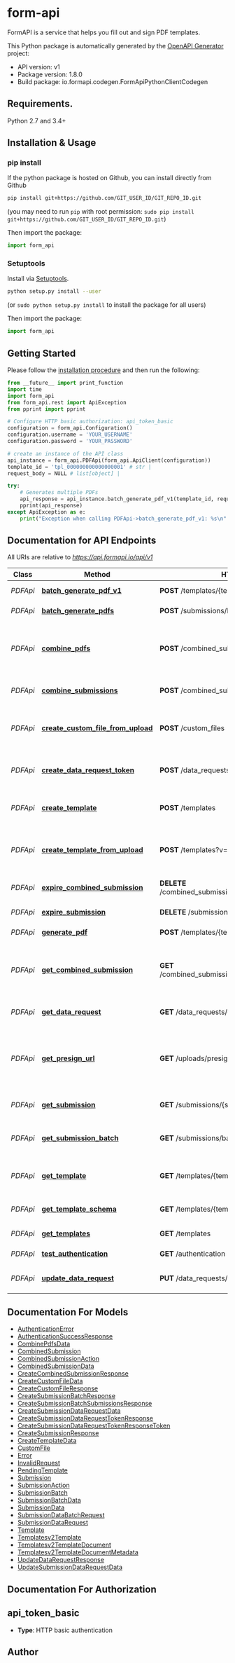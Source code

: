 # form-api
FormAPI is a service that helps you fill out and sign PDF templates.

This Python package is automatically generated by the [OpenAPI Generator](https://openapi-generator.tech) project:

- API version: v1
- Package version: 1.8.0
- Build package: io.formapi.codegen.FormApiPythonClientCodegen

## Requirements.

Python 2.7 and 3.4+

## Installation & Usage
### pip install

If the python package is hosted on Github, you can install directly from Github

```sh
pip install git+https://github.com/GIT_USER_ID/GIT_REPO_ID.git
```
(you may need to run `pip` with root permission: `sudo pip install git+https://github.com/GIT_USER_ID/GIT_REPO_ID.git`)

Then import the package:
```python
import form_api 
```

### Setuptools

Install via [Setuptools](http://pypi.python.org/pypi/setuptools).

```sh
python setup.py install --user
```
(or `sudo python setup.py install` to install the package for all users)

Then import the package:
```python
import form_api
```

## Getting Started

Please follow the [installation procedure](#installation--usage) and then run the following:

```python
from __future__ import print_function
import time
import form_api
from form_api.rest import ApiException
from pprint import pprint

# Configure HTTP basic authorization: api_token_basic
configuration = form_api.Configuration()
configuration.username = 'YOUR_USERNAME'
configuration.password = 'YOUR_PASSWORD'

# create an instance of the API class
api_instance = form_api.PDFApi(form_api.ApiClient(configuration))
template_id = 'tpl_000000000000000001' # str | 
request_body = NULL # list[object] | 

try:
    # Generates multiple PDFs
    api_response = api_instance.batch_generate_pdf_v1(template_id, request_body)
    pprint(api_response)
except ApiException as e:
    print("Exception when calling PDFApi->batch_generate_pdf_v1: %s\n" % e)

```

## Documentation for API Endpoints

All URIs are relative to *https://api.formapi.io/api/v1*

Class | Method | HTTP request | Description
------------ | ------------- | ------------- | -------------
*PDFApi* | [**batch_generate_pdf_v1**](docs/PDFApi.md#batch_generate_pdf_v1) | **POST** /templates/{template_id}/submissions/batch | Generates multiple PDFs
*PDFApi* | [**batch_generate_pdfs**](docs/PDFApi.md#batch_generate_pdfs) | **POST** /submissions/batches | Generates multiple PDFs
*PDFApi* | [**combine_pdfs**](docs/PDFApi.md#combine_pdfs) | **POST** /combined_submissions?v&#x3D;2 | Merge submission PDFs, template PDFs, or custom files
*PDFApi* | [**combine_submissions**](docs/PDFApi.md#combine_submissions) | **POST** /combined_submissions | Merge generated PDFs together
*PDFApi* | [**create_custom_file_from_upload**](docs/PDFApi.md#create_custom_file_from_upload) | **POST** /custom_files | Create a new custom file from a cached presign upload
*PDFApi* | [**create_data_request_token**](docs/PDFApi.md#create_data_request_token) | **POST** /data_requests/{data_request_id}/tokens | Creates a new data request token for form authentication
*PDFApi* | [**create_template**](docs/PDFApi.md#create_template) | **POST** /templates | Upload a new PDF template with a file upload
*PDFApi* | [**create_template_from_upload**](docs/PDFApi.md#create_template_from_upload) | **POST** /templates?v&#x3D;2 | Create a new PDF template from a cached presign upload
*PDFApi* | [**expire_combined_submission**](docs/PDFApi.md#expire_combined_submission) | **DELETE** /combined_submissions/{combined_submission_id} | Expire a combined submission
*PDFApi* | [**expire_submission**](docs/PDFApi.md#expire_submission) | **DELETE** /submissions/{submission_id} | Expire a PDF submission
*PDFApi* | [**generate_pdf**](docs/PDFApi.md#generate_pdf) | **POST** /templates/{template_id}/submissions | Generates a new PDF
*PDFApi* | [**get_combined_submission**](docs/PDFApi.md#get_combined_submission) | **GET** /combined_submissions/{combined_submission_id} | Check the status of a combined submission (merged PDFs)
*PDFApi* | [**get_data_request**](docs/PDFApi.md#get_data_request) | **GET** /data_requests/{data_request_id} | Look up a submission data request
*PDFApi* | [**get_presign_url**](docs/PDFApi.md#get_presign_url) | **GET** /uploads/presign | Get a presigned URL so that you can upload a file to our AWS S3 bucket
*PDFApi* | [**get_submission**](docs/PDFApi.md#get_submission) | **GET** /submissions/{submission_id} | Check the status of a PDF
*PDFApi* | [**get_submission_batch**](docs/PDFApi.md#get_submission_batch) | **GET** /submissions/batches/{submission_batch_id} | Check the status of a submission batch job
*PDFApi* | [**get_template**](docs/PDFApi.md#get_template) | **GET** /templates/{template_id} | Check the status of an uploaded template
*PDFApi* | [**get_template_schema**](docs/PDFApi.md#get_template_schema) | **GET** /templates/{template_id}/schema | Fetch the JSON schema for a template
*PDFApi* | [**get_templates**](docs/PDFApi.md#get_templates) | **GET** /templates | Get a list of all templates
*PDFApi* | [**test_authentication**](docs/PDFApi.md#test_authentication) | **GET** /authentication | Test Authentication
*PDFApi* | [**update_data_request**](docs/PDFApi.md#update_data_request) | **PUT** /data_requests/{data_request_id} | Update a submission data request


## Documentation For Models

 - [AuthenticationError](docs/AuthenticationError.md)
 - [AuthenticationSuccessResponse](docs/AuthenticationSuccessResponse.md)
 - [CombinePdfsData](docs/CombinePdfsData.md)
 - [CombinedSubmission](docs/CombinedSubmission.md)
 - [CombinedSubmissionAction](docs/CombinedSubmissionAction.md)
 - [CombinedSubmissionData](docs/CombinedSubmissionData.md)
 - [CreateCombinedSubmissionResponse](docs/CreateCombinedSubmissionResponse.md)
 - [CreateCustomFileData](docs/CreateCustomFileData.md)
 - [CreateCustomFileResponse](docs/CreateCustomFileResponse.md)
 - [CreateSubmissionBatchResponse](docs/CreateSubmissionBatchResponse.md)
 - [CreateSubmissionBatchSubmissionsResponse](docs/CreateSubmissionBatchSubmissionsResponse.md)
 - [CreateSubmissionDataRequestData](docs/CreateSubmissionDataRequestData.md)
 - [CreateSubmissionDataRequestTokenResponse](docs/CreateSubmissionDataRequestTokenResponse.md)
 - [CreateSubmissionDataRequestTokenResponseToken](docs/CreateSubmissionDataRequestTokenResponseToken.md)
 - [CreateSubmissionResponse](docs/CreateSubmissionResponse.md)
 - [CreateTemplateData](docs/CreateTemplateData.md)
 - [CustomFile](docs/CustomFile.md)
 - [Error](docs/Error.md)
 - [InvalidRequest](docs/InvalidRequest.md)
 - [PendingTemplate](docs/PendingTemplate.md)
 - [Submission](docs/Submission.md)
 - [SubmissionAction](docs/SubmissionAction.md)
 - [SubmissionBatch](docs/SubmissionBatch.md)
 - [SubmissionBatchData](docs/SubmissionBatchData.md)
 - [SubmissionData](docs/SubmissionData.md)
 - [SubmissionDataBatchRequest](docs/SubmissionDataBatchRequest.md)
 - [SubmissionDataRequest](docs/SubmissionDataRequest.md)
 - [Template](docs/Template.md)
 - [Templatesv2Template](docs/Templatesv2Template.md)
 - [Templatesv2TemplateDocument](docs/Templatesv2TemplateDocument.md)
 - [Templatesv2TemplateDocumentMetadata](docs/Templatesv2TemplateDocumentMetadata.md)
 - [UpdateDataRequestResponse](docs/UpdateDataRequestResponse.md)
 - [UpdateSubmissionDataRequestData](docs/UpdateSubmissionDataRequestData.md)


## Documentation For Authorization


## api_token_basic

- **Type**: HTTP basic authentication


## Author




